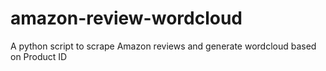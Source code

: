# amazon-review-wordcloud
A python script to scrape Amazon reviews and generate wordcloud based on Product ID
